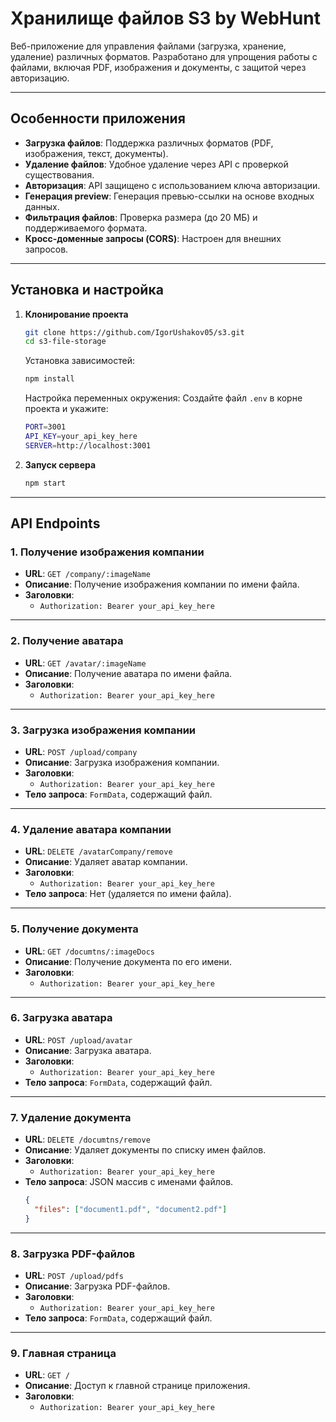 # **Хранилище файлов S3 by WebHunt**

Веб-приложение для управления файлами (загрузка, хранение, удаление) различных форматов. Разработано для упрощения работы с файлами, включая PDF, изображения и документы, с защитой через авторизацию.

---

## **Особенности приложения**

- **Загрузка файлов**: Поддержка различных форматов (PDF, изображения, текст, документы).
- **Удаление файлов**: Удобное удаление через API с проверкой существования.
- **Авторизация**: API защищено с использованием ключа авторизации.
- **Генерация preview**: Генерация превью-ссылки на основе входных данных.
- **Фильтрация файлов**: Проверка размера (до 20 МБ) и поддерживаемого формата.
- **Кросс-доменные запросы (CORS)**: Настроен для внешних запросов.

---

## **Установка и настройка**

1. **Клонирование проекта**
   ```bash
   git clone https://github.com/IgorUshakov05/s3.git
   cd s3-file-storage
   ```
   Установка зависимостей:
   ```bash
   npm install
   ```
   Настройка переменных окружения:
   Создайте файл `.env` в корне проекта и укажите:
   ```bash
   PORT=3001
   API_KEY=your_api_key_here
   SERVER=http://localhost:3001
   ```

2. **Запуск сервера**
   ```bash
   npm start
   ```

---

## **API Endpoints**

### 1. **Получение изображения компании**
- **URL**: `GET /company/:imageName`
- **Описание**: Получение изображения компании по имени файла.
- **Заголовки**:
  - `Authorization: Bearer your_api_key_here`
  
---

### 2. **Получение аватара**
- **URL**: `GET /avatar/:imageName`
- **Описание**: Получение аватара по имени файла.
- **Заголовки**:
  - `Authorization: Bearer your_api_key_here`

---

### 3. **Загрузка изображения компании**
- **URL**: `POST /upload/company`
- **Описание**: Загрузка изображения компании.
- **Заголовки**:
  - `Authorization: Bearer your_api_key_here`
- **Тело запроса**: `FormData`, содержащий файл.
  
---

### 4. **Удаление аватара компании**
- **URL**: `DELETE /avatarCompany/remove`
- **Описание**: Удаляет аватар компании.
- **Заголовки**:
  - `Authorization: Bearer your_api_key_here`
- **Тело запроса**: Нет (удаляется по имени файла).

---

### 5. **Получение документа**
- **URL**: `GET /documtns/:imageDocs`
- **Описание**: Получение документа по его имени.
- **Заголовки**:
  - `Authorization: Bearer your_api_key_here`

---

### 6. **Загрузка аватара**
- **URL**: `POST /upload/avatar`
- **Описание**: Загрузка аватара.
- **Заголовки**:
  - `Authorization: Bearer your_api_key_here`
- **Тело запроса**: `FormData`, содержащий файл.

---

### 7. **Удаление документа**
- **URL**: `DELETE /documtns/remove`
- **Описание**: Удаляет документы по списку имен файлов.
- **Заголовки**:
  - `Authorization: Bearer your_api_key_here`
- **Тело запроса**: JSON массив с именами файлов.
  ```json
  {
    "files": ["document1.pdf", "document2.pdf"]
  }
  ```

---

### 8. **Загрузка PDF-файлов**
- **URL**: `POST /upload/pdfs`
- **Описание**: Загрузка PDF-файлов.
- **Заголовки**:
  - `Authorization: Bearer your_api_key_here`
- **Тело запроса**: `FormData`, содержащий файл.

---

### 9. **Главная страница**
- **URL**: `GET /`
- **Описание**: Доступ к главной странице приложения.
- **Заголовки**:
  - `Authorization: Bearer your_api_key_here`

